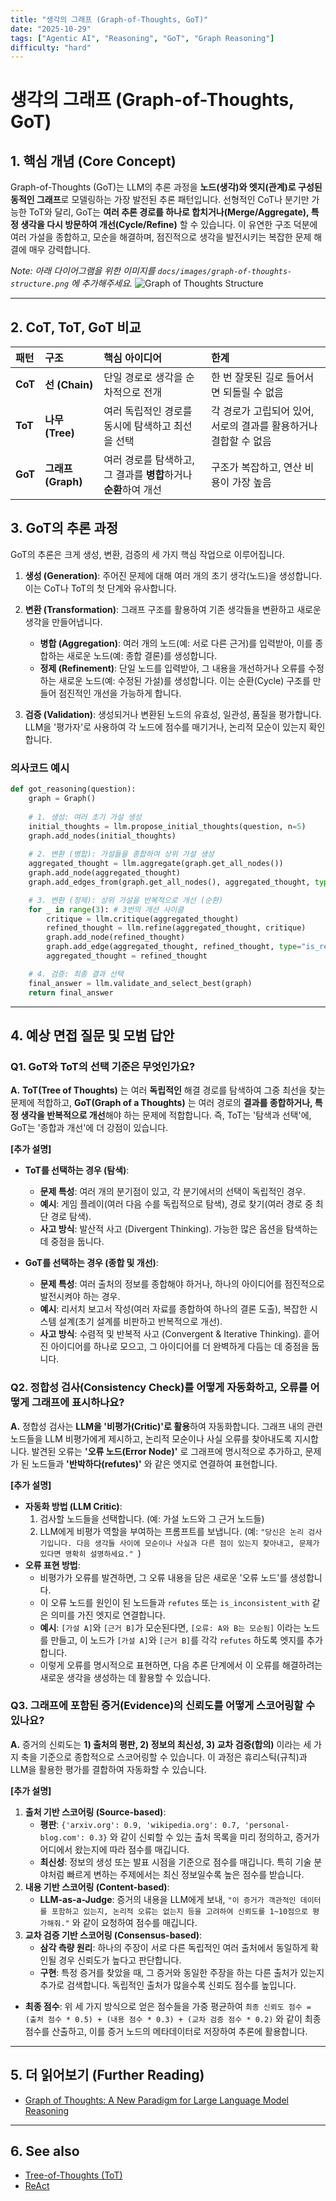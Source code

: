 ```yaml
---
title: "생각의 그래프 (Graph-of-Thoughts, GoT)"
date: "2025-10-29"
tags: ["Agentic AI", "Reasoning", "GoT", "Graph Reasoning"]
difficulty: "hard"
---
```


# 생각의 그래프 (Graph-of-Thoughts, GoT)

## 1. 핵심 개념 (Core Concept)

Graph-of-Thoughts (GoT)는 LLM의 추론 과정을 **노드(생각)와 엣지(관계)로 구성된 동적인 그래프**로 모델링하는 가장 발전된 추론 패턴입니다. 선형적인 CoT나 분기만 가능한 ToT와 달리, GoT는 **여러 추론 경로를 하나로 합치거나(Merge/Aggregate), 특정 생각을 다시 방문하여 개선(Cycle/Refine)** 할 수 있습니다. 이 유연한 구조 덕분에 여러 가설을 종합하고, 모순을 해결하며, 점진적으로 생각을 발전시키는 복잡한 문제 해결에 매우 강력합니다.

*Note: 아래 다이어그램을 위한 이미지를 `docs/images/graph-of-thoughts-structure.png` 에 추가해주세요.*
![Graph of Thoughts Structure](../../images/graph-of-thoughts-structure.png)

---

## 2. CoT, ToT, GoT 비교

| 패턴 | 구조 | 핵심 아이디어 | 한계 |
| :--- | :--- | :--- | :--- |
| **CoT** | **선 (Chain)** | 단일 경로로 생각을 순차적으로 전개 | 한 번 잘못된 길로 들어서면 되돌릴 수 없음 |
| **ToT** | **나무 (Tree)** | 여러 독립적인 경로를 동시에 탐색하고 최선을 선택 | 각 경로가 고립되어 있어, 서로의 결과를 활용하거나 결합할 수 없음 |
| **GoT** | **그래프 (Graph)** | 여러 경로를 탐색하고, 그 결과를 **병합**하거나 **순환**하여 개선 | 구조가 복잡하고, 연산 비용이 가장 높음 |


## 3. GoT의 추론 과정

GoT의 추론은 크게 생성, 변환, 검증의 세 가지 핵심 작업으로 이루어집니다.

1.  **생성 (Generation)**: 주어진 문제에 대해 여러 개의 초기 생각(노드)을 생성합니다. 이는 CoT나 ToT의 첫 단계와 유사합니다.

2.  **변환 (Transformation)**: 그래프 구조를 활용하여 기존 생각들을 변환하고 새로운 생각을 만들어냅니다.
    - **병합 (Aggregation)**: 여러 개의 노드(예: 서로 다른 근거)를 입력받아, 이를 종합하는 새로운 노드(예: 종합 결론)를 생성합니다.
    - **정제 (Refinement)**: 단일 노드를 입력받아, 그 내용을 개선하거나 오류를 수정하는 새로운 노드(예: 수정된 가설)를 생성합니다. 이는 순환(Cycle) 구조를 만들어 점진적인 개선을 가능하게 합니다.

3.  **검증 (Validation)**: 생성되거나 변환된 노드의 유효성, 일관성, 품질을 평가합니다. LLM을 '평가자'로 사용하여 각 노드에 점수를 매기거나, 논리적 모순이 있는지 확인합니다.

### 의사코드 예시

```python
def got_reasoning(question):
    graph = Graph()
    
    # 1. 생성: 여러 초기 가설 생성
    initial_thoughts = llm.propose_initial_thoughts(question, n=5)
    graph.add_nodes(initial_thoughts)
    
    # 2. 변환 (병합): 가설들을 종합하여 상위 가설 생성
    aggregated_thought = llm.aggregate(graph.get_all_nodes())
    graph.add_node(aggregated_thought)
    graph.add_edges_from(graph.get_all_nodes(), aggregated_thought, type="is_summarized_in")

    # 3. 변환 (정제): 상위 가설을 반복적으로 개선 (순환)
    for _ in range(3): # 3번의 개선 사이클
        critique = llm.critique(aggregated_thought)
        refined_thought = llm.refine(aggregated_thought, critique)
        graph.add_node(refined_thought)
        graph.add_edge(aggregated_thought, refined_thought, type="is_refined_to")
        aggregated_thought = refined_thought

    # 4. 검증: 최종 결과 선택
    final_answer = llm.validate_and_select_best(graph)
    return final_answer
```

---

## 4. 예상 면접 질문 및 모범 답안

### Q1. GoT와 ToT의 선택 기준은 무엇인가요?

**A.** **ToT(Tree of Thoughts)** 는 여러 **독립적인** 해결 경로를 탐색하여 그중 최선을 찾는 문제에 적합하고, **GoT(Graph of a Thoughts)** 는 여러 경로의 **결과를 종합하거나, 특정 생각을 반복적으로 개선**해야 하는 문제에 적합합니다. 즉, ToT는 '탐색과 선택'에, GoT는 '종합과 개선'에 더 강점이 있습니다.

**[추가 설명]**
- **ToT를 선택하는 경우 (탐색)**:
  - **문제 특성**: 여러 개의 분기점이 있고, 각 분기에서의 선택이 독립적인 경우.
  - **예시**: 게임 플레이(여러 다음 수를 독립적으로 탐색), 경로 찾기(여러 경로 중 최단 경로 탐색).
  - **사고 방식**: 발산적 사고 (Divergent Thinking). 가능한 많은 옵션을 탐색하는 데 중점을 둡니다.

- **GoT를 선택하는 경우 (종합 및 개선)**:
  - **문제 특성**: 여러 출처의 정보를 종합해야 하거나, 하나의 아이디어를 점진적으로 발전시켜야 하는 경우.
  - **예시**: 리서치 보고서 작성(여러 자료를 종합하여 하나의 결론 도출), 복잡한 시스템 설계(초기 설계를 비판하고 반복적으로 개선).
  - **사고 방식**: 수렴적 및 반복적 사고 (Convergent & Iterative Thinking). 흩어진 아이디어를 하나로 모으고, 그 아이디어를 더 완벽하게 다듬는 데 중점을 둡니다.

### Q2. 정합성 검사(Consistency Check)를 어떻게 자동화하고, 오류를 어떻게 그래프에 표시하나요?

**A.** 정합성 검사는 **LLM을 '비평가(Critic)'로 활용**하여 자동화합니다. 그래프 내의 관련 노드들을 LLM 비평가에게 제시하고, 논리적 모순이나 사실 오류를 찾아내도록 지시합니다. 발견된 오류는 **'오류 노드(Error Node)'** 로 그래프에 명시적으로 추가하고, 문제가 된 노드들과 **'반박하다(refutes)'** 와 같은 엣지로 연결하여 표현합니다.

**[추가 설명]**
- **자동화 방법 (LLM Critic)**:
  1.  검사할 노드들을 선택합니다. (예: 가설 노드와 그 근거 노드들)
  2.  LLM에게 비평가 역할을 부여하는 프롬프트를 보냅니다. (예: `"당신은 논리 검사기입니다. 다음 생각들 사이에 모순이나 사실과 다른 점이 있는지 찾아내고, 문제가 있다면 명확히 설명하세요." `)
- **오류 표현 방법**:
  - 비평가가 오류를 발견하면, 그 오류 내용을 담은 새로운 '오류 노드'를 생성합니다.
  - 이 오류 노드를 원인이 된 노드들과 `refutes` 또는 `is_inconsistent_with` 같은 의미를 가진 엣지로 연결합니다.
  - **예시**: `[가설 A]`와 `[근거 B]`가 모순된다면, `[오류: A와 B는 모순됨]` 이라는 노드를 만들고, 이 노드가 `[가설 A]`와 `[근거 B]`를 각각 `refutes` 하도록 엣지를 추가합니다.
  - 이렇게 오류를 명시적으로 표현하면, 다음 추론 단계에서 이 오류를 해결하려는 새로운 생각을 생성하는 데 활용할 수 있습니다.

### Q3. 그래프에 포함된 증거(Evidence)의 신뢰도를 어떻게 스코어링할 수 있나요?

**A.** 증거의 신뢰도는 **1) 출처의 평판, 2) 정보의 최신성, 3) 교차 검증(합의)** 이라는 세 가지 축을 기준으로 종합적으로 스코어링할 수 있습니다. 이 과정은 휴리스틱(규칙)과 LLM을 활용한 평가를 결합하여 자동화할 수 있습니다.

**[추가 설명]**
1.  **출처 기반 스코어링 (Source-based)**:
    - **평판**: `{'arxiv.org': 0.9, 'wikipedia.org': 0.7, 'personal-blog.com': 0.3}` 와 같이 신뢰할 수 있는 출처 목록을 미리 정의하고, 증거가 어디에서 왔는지에 따라 점수를 매깁니다.
    - **최신성**: 정보의 생성 또는 발표 시점을 기준으로 점수를 매깁니다. 특히 기술 분야처럼 빠르게 변하는 주제에서는 최신 정보일수록 높은 점수를 받습니다.
2.  **내용 기반 스코어링 (Content-based)**:
    - **LLM-as-a-Judge**: 증거의 내용을 LLM에게 보내, `"이 증거가 객관적인 데이터를 포함하고 있는지, 논리적 오류는 없는지 등을 고려하여 신뢰도를 1~10점으로 평가해줘."` 와 같이 요청하여 점수를 매깁니다.
3.  **교차 검증 기반 스코어링 (Consensus-based)**:
    - **삼각 측량 원리**: 하나의 주장이 서로 다른 독립적인 여러 출처에서 동일하게 확인될 경우 신뢰도가 높다고 판단합니다.
    - **구현**: 특정 증거를 찾았을 때, 그 증거와 동일한 주장을 하는 다른 출처가 있는지 추가로 검색합니다. 독립적인 출처가 많을수록 신뢰도 점수를 높입니다.

- **최종 점수**: 위 세 가지 방식으로 얻은 점수들을 가중 평균하여 `최종 신뢰도 점수 = (출처 점수 * 0.5) + (내용 점수 * 0.3) + (교차 검증 점수 * 0.2)` 와 같이 최종 점수를 산출하고, 이를 증거 노드의 메타데이터로 저장하여 추론에 활용합니다.

---

## 5. 더 읽어보기 (Further Reading)

- [Graph of Thoughts: A New Paradigm for Large Language Model Reasoning](https://arxiv.org/abs/2308.09687)

---

## 6. See also

- [Tree-of-Thoughts (ToT)](./tree-of-thoughts-tot.md)
- [ReAct](./react.md)